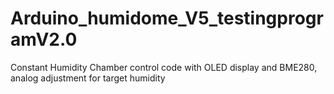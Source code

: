 # Arduino_humidome_V5_testingprogramV2.0
Constant Humidity Chamber control code with OLED display and BME280, analog adjustment for target humidity
